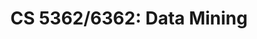 ---
title: "CS 5362/6362: Data Mining"
collection: teaching
type: "Graduate Course"
permalink: /teaching/2015-spring-teaching-1
venue: "The University of Texas at El Paso, CCSB 1.0202"
time: TR 0900-1020
---